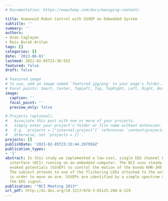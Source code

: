 ```yaml
---
# Documentation: https://wowchemy.com/docs/managing-content/

title: Humanoid Robot Control with SSVEP on Embedded System
subtitle: ''
summary: ''
authors:
- Ozan Caglayan
- Reis Burak Arslan
tags: []
categories: []
date: '2013-06-01'
lastmod: 2021-02-05T23:30:55Z
featured: false
draft: false

# Featured image
# To use, add an image named `featured.jpg/png` to your page's folder.
# Focal points: Smart, Center, TopLeft, Top, TopRight, Left, Right, BottomLeft, Bottom, BottomRight.
image:
  caption: ''
  focal_point: ''
  preview_only: false

# Projects (optional).
#   Associate this post with one or more of your projects.
#   Simply enter your project's folder or file name without extension.
#   E.g. `projects = ["internal-project"]` references `content/project/deep-learning/index.md`.
#   Otherwise, set `projects = []`.
projects: []
publishDate: '2021-02-05T23:33:44.297956Z'
publication_types:
- '1'
abstract: In this study we implemented a low-cost, single EEG channel brain computer
  interface (BCI) running on an embedded computer. The BCI uses steady-state visual
  evoked potentials (SSVEP) to control the motion of the Kondo KHR-3HV humanoid robot.
  The subject attends to one of the flickering LEDs attached to the arms of the robot
  in order to move an arm. SSVEPs are identified by a simple spectrum analysis of
  the EEG signal.
publication: '*BCI Meeting 2013*'
url_pdf: http://dx.doi.org/10.3217/978-3-85125-260-6-129
---
```

